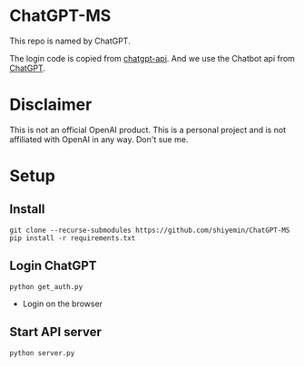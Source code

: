 # ChatGPT-MS
This repo is named by ChatGPT.

The login code is copied from [chatgpt-api](https://github.com/taranjeet/chatgpt-api). And we use the Chatbot api from [ChatGPT](https://github.com/acheong08/ChatGPT).

# Disclaimer
This is not an official OpenAI product. This is a personal project and is not affiliated with OpenAI in any way. Don't sue me.

# Setup
## Install
```
git clone --recurse-submodules https://github.com/shiyemin/ChatGPT-MS
pip install -r requirements.txt
```

## Login ChatGPT
`python get_auth.py`
* Login on the browser

## Start API server
`python server.py`
